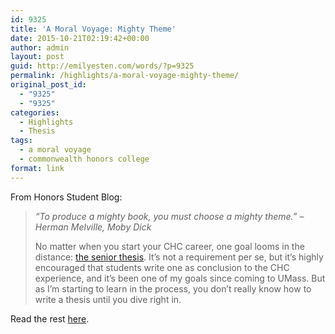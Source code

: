 ```yaml
---
id: 9325
title: 'A Moral Voyage: Mighty Theme'
date: 2015-10-21T02:19:42+00:00
author: admin
layout: post
guid: http://emilyesten.com/words/?p=9325
permalink: /highlights/a-moral-voyage-mighty-theme/
original_post_id:
  - "9325"
  - "9325"
categories:
  - Highlights
  - Thesis
tags:
  - a moral voyage
  - commonwealth honors college
format: link
---
```

From Honors Student Blog:

> _&#8220;To produce a mighty book, you must choose a mighty theme.&#8221; &#8211; Herman Melville, Moby Dick_
> 
> No matter when you start your CHC career, one goal looms in the distance: [the senior thesis](https://www.honors.umass.edu/capstone-experience). It’s not a requirement per se, but it’s highly encouraged that students write one as conclusion to the CHC experience, and it’s been one of my goals since coming to UMass. But as I&#8217;m starting to learn in the process, you don&#8217;t really know how to write a thesis until you dive right in.

Read the rest [here](https://www.honors.umass.edu/blog/eesten/moral-voyage-mighty-theme).